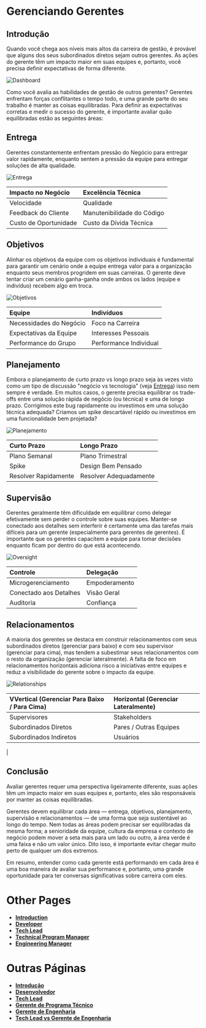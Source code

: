 # Gerenciando Gerentes

## Introdução

Quando você chega aos níveis mais altos da carreira de gestão, é provável que alguns dos seus subordinados diretos sejam outros gerentes.
As ações do gerente têm um impacto maior em suas equipes e, portanto, você precisa definir expectativas de forma diferente.

<picture>
  <source media="(prefers-color-scheme: dark)" srcset="/charts/dashboard-dark.png">
  <source media="(prefers-color-scheme: light)" srcset="/charts/dashboard.png">
  <img alt="Dashboard" src="/charts/dashboard.png">
</picture>

Como você avalia as habilidades de gestão de outros gerentes?
Gerentes enfrentam forças conflitantes o tempo todo, e uma grande parte do seu trabalho é manter as coisas equilibradas.
Para definir as expectativas corretas e medir o sucesso do gerente, é importante avaliar quão equilibradas estão as seguintes áreas:


## Entrega

Gerentes constantemente enfrentam pressão do Negócio para entregar valor rapidamente, enquanto sentem a pressão da equipe para entregar soluções de alta qualidade.

![Entrega](/charts/dashboard-delivery.png)

| Impacto no Negócio | Excelência Técnica |
| :--- | :--- |
| Velocidade | Qualidade |
| Feedback do Cliente | Manutenibilidade do Código |
| Custo de Oportunidade | Custo da Dívida Técnica |


## Objetivos

Alinhar os objetivos da equipe com os objetivos individuais é fundamental para garantir um cenário onde a equipe entrega valor para a organização enquanto seus membros progridem em suas carreiras. O gerente deve tentar criar um cenário ganha-ganha onde ambos os lados (equipe e indivíduo) recebem algo em troca.

![Objetivos](/charts/dashboard-goals.png)

| Equipe | Indivíduos |
| :--- | :--- |
| Necessidades do Negócio | Foco na Carreira |
| Expectativas da Equipe | Interesses Pessoais |
| Performance do Grupo | Performance Individual |


## Planejamento

Embora o planejamento de curto prazo vs longo prazo seja às vezes visto como um tipo de discussão "negócio vs tecnologia" (veja [Entrega](#delivery)) isso nem sempre é verdade. Em muitos casos, o gerente precisa equilibrar os trade-offs entre uma solução rápida de negócio (ou técnica) e uma de longo prazo. Corrigimos este bug rapidamente ou investimos em uma solução técnica adequada? Criamos um spike descartável rápido ou investimos em uma funcionalidade bem projetada?

![Planejamento](/charts/dashboard-planning.png)

| Curto Prazo | Longo Prazo |
| :--- | :--- |
| Plano Semanal | Plano Trimestral |
| Spike | Design Bem Pensado |
| Resolver Rapidamente | Resolver Adequadamente |


## Supervisão

Gerentes geralmente têm dificuldade em equilibrar como delegar efetivamente sem perder o controle sobre suas equipes. Manter-se conectado aos detalhes sem interferir é certamente uma das tarefas mais difíceis para um gerente (especialmente para gerentes de gerentes). É importante que os gerentes capacitem a equipe para tomar decisões enquanto ficam por dentro do que está acontecendo.


![Oversight](/charts/dashboard-oversight.png)

| Controle | Delegação |
| :--- | :--- |
| Microgerenciamento | Empoderamento |
| Conectado aos Detalhes | Visão Geral |
| Auditoria | Confiança |

## Relacionamentos

A maioria dos gerentes se destaca em construir relacionamentos com seus subordinados diretos (gerenciar para baixo) e com seu supervisor (gerenciar para cima), mas tendem a subestimar seus relacionamentos com o resto da organização (gerenciar lateralmente). A falta de foco em relacionamentos horizontais adiciona risco a iniciativas entre equipes e reduz a visibilidade do gerente sobre o impacto da equipe.

![Relationships](/charts/dashboard-relationships.png)

| VVertical (Gerenciar Para Baixo / Para Cima) | Horizontal (Gerenciar Lateralmente) |
| :--- | :--- |
| Supervisores | Stakeholders |
| Subordinados Diretos | Pares / Outras Equipes |
| Subordinados Indiretos | Usuários
 |

## Conclusão

Avaliar gerentes requer uma perspectiva ligeiramente diferente, suas ações têm um impacto maior em suas equipes e, portanto, eles são responsáveis por manter as coisas equilibradas.

Gerentes devem equilibrar cada área — entrega, objetivos, planejamento, supervisão e relacionamentos — de uma forma que seja sustentável ao longo do tempo. Nem todas as áreas podem precisar ser equilibradas da mesma forma; a senioridade da equipe, cultura da empresa e contexto de negócio podem mover a seta mais para um lado ou outro, a área verde é uma faixa e não um valor único. Dito isso, é importante evitar chegar muito perto de qualquer um dos extremos.

Em resumo, entender como cada gerente está performando em cada área é uma boa maneira de avaliar sua performance e, portanto, uma grande oportunidade para ter conversas significativas sobre carreira com eles.

# Other Pages

* [**Introduction**](README.md)
* [**Developer**](Developer.md)
* [**Tech Lead**](TechLead.md)
* [**Technical Program Manager**](TechnicalProgramManager.md)
* [**Engineering Manager**](EngineeringManager.md)


# Outras Páginas

* [**Introdução**](README.md)
* [**Desenvolvedor**](Developer.md)
* [**Tech Lead**](TechLead.md)
* [**Gerente de Programa Técnico**](TechnicalProgramManager.md)
* [**Gerente de Engenharia**](EngineeringManager.md)
* [**Tech Lead vs Gerente de Engenharia**](TechLead-EngineeringManager.md)

